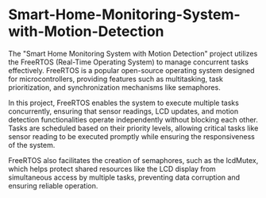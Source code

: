 # Smart-Home-Monitoring-System-with-Motion-Detection
The "Smart Home Monitoring System with Motion Detection" project utilizes the FreeRTOS (Real-Time Operating System) to manage concurrent tasks effectively. FreeRTOS is a popular open-source operating system designed for microcontrollers, providing features such as multitasking, task prioritization, and synchronization mechanisms like semaphores.

In this project, FreeRTOS enables the system to execute multiple tasks concurrently, ensuring that sensor readings, LCD updates, and motion detection functionalities operate independently without blocking each other. Tasks are scheduled based on their priority levels, allowing critical tasks like sensor reading to be executed promptly while ensuring the responsiveness of the system.

FreeRTOS also facilitates the creation of semaphores, such as the lcdMutex, which helps protect shared resources like the LCD display from simultaneous access by multiple tasks, preventing data corruption and ensuring reliable operation.
